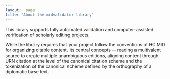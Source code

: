 ```yaml
---
layout:  page
title: "About the midvalidator library"
---
```



This library supports fully automated validation and computer-assisted verification of scholarly editing projects.

While the library requires that your project follow the conventions of HC MID for organizing citable content, its central concepts -- reading a multivalent source to create multiple unambiguous editions, aligning content through URN citation at the level of the  canonical citation scheme and the tokenization of the canonical scheme defined by the orthography of a diplomatic base text.
